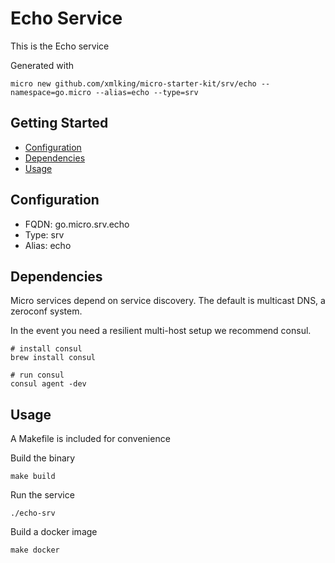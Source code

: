 # Echo Service

This is the Echo service

Generated with

```
micro new github.com/xmlking/micro-starter-kit/srv/echo --namespace=go.micro --alias=echo --type=srv
```

## Getting Started

- [Configuration](#configuration)
- [Dependencies](#dependencies)
- [Usage](#usage)

## Configuration

- FQDN: go.micro.srv.echo
- Type: srv
- Alias: echo

## Dependencies

Micro services depend on service discovery. The default is multicast DNS, a zeroconf system.

In the event you need a resilient multi-host setup we recommend consul.

```
# install consul
brew install consul

# run consul
consul agent -dev
```

## Usage

A Makefile is included for convenience

Build the binary

```
make build
```

Run the service
```
./echo-srv
```

Build a docker image
```
make docker
```